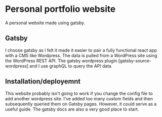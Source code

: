# Personal portfolio website

A personal website made using gatsby.

## Gatsby

I choose gatsby as I felt it made it easier to pair a fully functional react app with a CMS like Wordpress.
The data is pulled from a WordPress site using the WordPress REST API.
The gatsby wordpress plugin [gatsby-source-wordpress] and I use graphQL to query the API data

## Installation/deployemnt

This website probably isn't going to work if you change the config file to add another wordpress site. I've added too many custom fields and then subsequently queried them on Gatsby pages. However, it could serve as a useful guide. The gatsby docs are also a very good place to start. 
